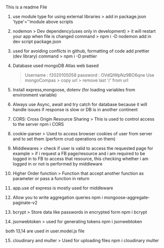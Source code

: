 This is a readme File

1. use module type for using external libraries > add in package.json 'type'=''module
   above scripts

2. nodemon > Dev dependency(uses only in development) > it will restart your app
   when file is changed
   command > npm i -D nodemon
   add in dev script package.json

3. used for avoiding conflicts in github, formatting of code
   add prettier (dev library)
   command > npm i -D prettier

4. Database used mongoDB Atlas web based

   > Username : f2020105058
   > password : OVdQIWpNz9BO6qne
   > Use mongoCompas > copy url > remove last '/' from url

5. Install express,mongoose, dotenv (for loading variables from environment variable)
6. Always use Async, await and try catch for database because it will handle
   issues if response is slow or DB is in another continent

7. CORS: Cross Origin Resource Sharing > This is used to control access to the
   server
   npm i CORS

8. cookie-parser > Used to access browser cookies of user from server and to 
   set them (perform crud operations on them)

9. Middlewares > check if user is valid to access the requested page
   for example > if i request a FB page/resource and i am required to be logged in to FB to access that resource, this checking whether i am logged in or not is performed by middleware

10. Higher Order function > Function that accept another function as parameter 
    or pass a function in return

11. app.use of express is mostly used for middleware

12. Allow you to write aggregation queries
    npm i mongoose-aggregate-paginate-v2

13. bcrypt > Store data like passwords in encrypted form
    npm i bcrypt

14. jsonwebtoken > used for generating tokens
    npm i jsonwebtoken

both 13,14 are used in user.model.js file

15. cloudinary and multer > Used for uploading files 
    npm i cloudinary multer